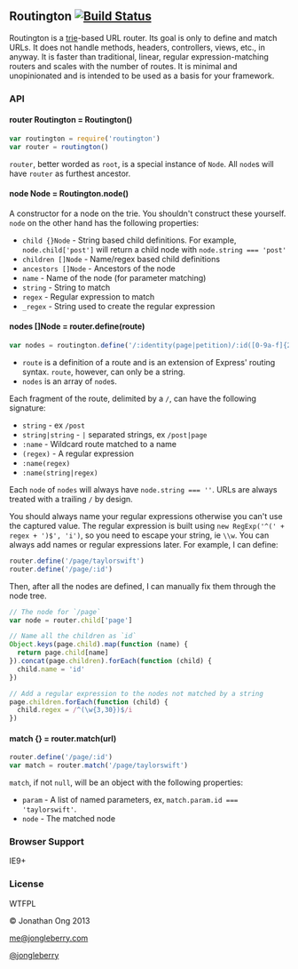 ## Routington [![Build Status](https://travis-ci.org/berrington/routington.png)](https://travis-ci.org/berrington/routington)

Routington is a [trie](http://en.wikipedia.org/wiki/Trie)-based URL router. Its goal is only to define and match URLs. It does not handle methods, headers, controllers, views, etc., in anyway. It is faster than traditional, linear, regular expression-matching routers and scales with the number of routes. It is minimal and unopinionated and is intended to be used as a basis for your framework.

### API

#### router Routington = Routington()

```js
var routington = require('routington')
var router = routington()
```

`router`, better worded as `root`, is a special instance of `Node`. All `node`s will have `router` as furthest ancestor.

#### node Node = Routington.node()

A constructor for a node on the trie. You shouldn't construct these yourself. `node` on the other hand has the following properties:

- `child {}Node` - String based child definitions. For example, `node.child['post']` will return a child node with `node.string === 'post'`
- `children []Node` - Name/regex based child definitions
- `ancestors []Node` - Ancestors of the node
- `name` - Name of the node (for parameter matching)
- `string` - String to match
- `regex` - Regular expression to match
- `_regex` - String used to create the regular expression

#### nodes []Node = router.define(route)

```js
var nodes = routington.define('/:identity(page|petition)/:id([0-9a-f]{24})')
```

- `route` is a definition of a route and is an extension of Express' routing syntax. `route`, however, can only be a string.
- `nodes` is an array of `node`s.

Each fragment of the route, delimited by a `/`, can have the following signature:

- `string` - ex `/post`
- `string|string` - `|` separated strings, ex `/post|page`
- `:name` - Wildcard route matched to a name
- `(regex)` - A regular expression
- `:name(regex)`
- `:name(string|regex)`

Each `node` of `nodes` will always have `node.string === ''`. URLs are always treated with a trailing `/` by design.

You should always name your regular expressions otherwise you can't use the captured value. The regular expression is built using `new RegExp('^(' + regex + ')$', 'i')`, so you need to escape your string, ie `\\w`. You can always add names or regular expressions later. For example, I can define:

```js
router.define('/page/taylorswift')
router.define('/page/:id')
```

Then, after all the nodes are defined, I can manually fix them through the node tree.

```js
// The node for `/page`
var node = router.child['page']

// Name all the children as `id`
Object.keys(page.child).map(function (name) {
  return page.child[name]
}).concat(page.children).forEach(function (child) {
  child.name = 'id'
})

// Add a regular expression to the nodes not matched by a string
page.children.forEach(function (child) {
  child.regex = /^(\w{3,30})$/i
})
```

#### match {} = router.match(url)

```js
router.define('/page/:id')
var match = router.match('/page/taylorswift')
```

`match`, if not `null`, will be an object with the following properties:

- `param` - A list of named parameters, ex, `match.param.id === 'taylorswift'`.
- `node` - The matched node

### Browser Support

IE9+

### License

WTFPL

&copy; Jonathan Ong 2013

me@jongleberry.com

[@jongleberry](https://twitter.com/jongleberry)